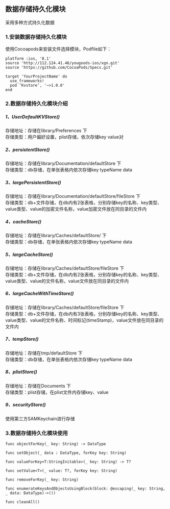 ## 数据存储持久化模块
采用多种方式持久化数据
### 1.安装数据存储持久化模块

使用Cocoapods来安装文件选择模块，Podfile如下：

	platform :ios, '8.1'
	source 'http://112.124.41.46/yougoods-ios/xgn.git'
	source 'https://github.com/CocoaPods/Specs.git'
	
	target 'YourProjectName' do
	  use_frameworks!
	  pod ’Kvstore’, '~>1.0.0'
	end
	
### 2.数据存储持久化模块介绍
##### 1、UserDefaultKVStore()  
存储地址：存储在library/Preferences 下  
存储类型：用户偏好设置，plist存储，依次存储key value对  


##### 2、persistentStore()  
存储地址：存储在library/Documentation/defaultStore 下  
存储类型：db存储，在单张表格内依次存储key typeName data

##### 3、largePersistentStore()  
存储地址：存储在library/Documentation/defaultStore/fileStore 下  
存储类型：db+文件存储，在db内有2张表格，分别存储key的名称、key类型、value类型、value的加密文件名称，value加密文件放在同目录的文件内  

##### 4、cacheStore() 
存储地址：存储在library/Caches/defaultStore/ 下  
存储类型：db存储，在单张表格内依次存储key typeName data

##### 5、largeCacheStore() 
存储地址：存储在library/Caches/defaultStore/fileStore 下  
存储类型：db+文件存储，在db内有2张表格，分别存储key的名称、key类型、value类型、value的文件名称，value文件放在同目录的文件内

##### 6、largeCacheWithTimeStore() 
存储地址：存储在library/Caches/defaultStore/fileStore 下  
存储类型：db+文件存储，在db内有3张表格，分别存储key的名称、key类型、value类型、value的文件名称、时间标记(timeStamp)，value文件放在同目录的文件内

##### 7、tempStore() 
存储地址：存储在tmp/defaultStore 下  
存储类型：db存储，在单张表格内依次存储key typeName data

##### 8、plistStore() 
存储地址：存储在Documents 下  
存储类型：plist存储，在plist文件内存储key、value

##### 9、securityStore() 
使用第三方SAMKeychain进行存储


### 3.数据存储持久化模块使用

	func objectForKey(_ key: String) -> DataType

    func setObject(_ data : DataType, forKey key: String)

    func valueForKey<T:StringInitable>(_ key: String) -> T?

    func setValue<T>(_ value: T?, forKey key: String)

    func removeForKey(_ key: String)

    func enumerateKeysAndObjectsUsingBlock(block: @escaping(_ key: String, _ data: DataType)->())

    func cleanAll()
